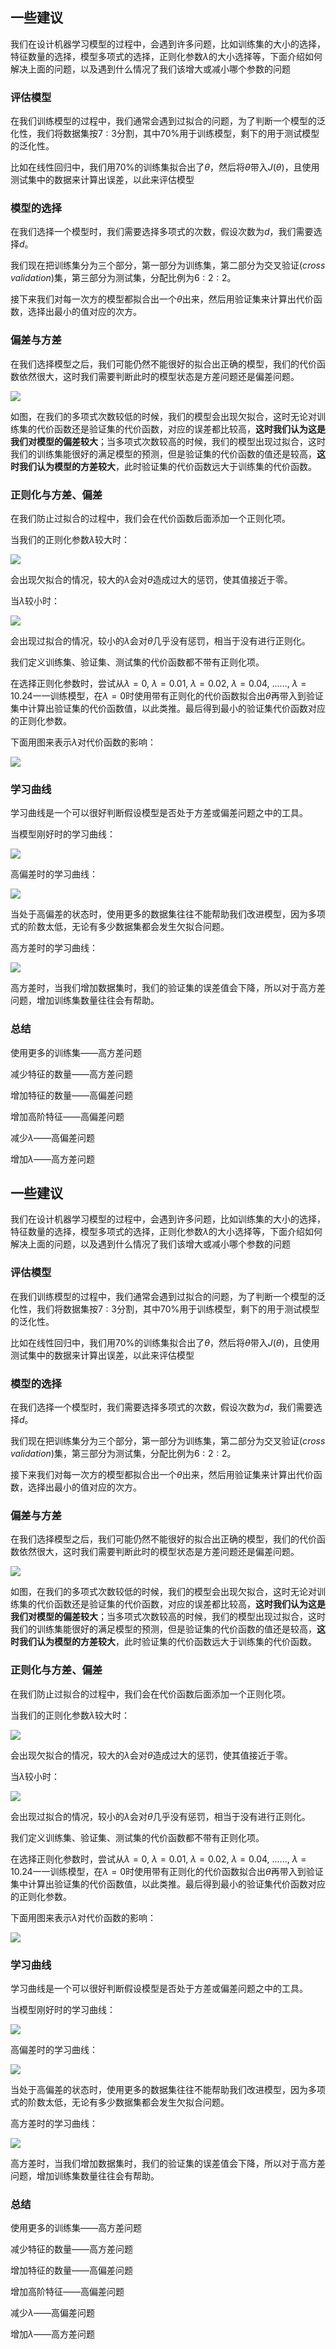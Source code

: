## 一些建议

我们在设计机器学习模型的过程中，会遇到许多问题，比如训练集的大小的选择，特征数量的选择，模型多项式的选择，正则化参数$\lambda$的大小选择等，下面介绍如何解决上面的问题，以及遇到什么情况了我们该增大或减小哪个参数的问题

### 评估模型

在我们训练模型的过程中，我们通常会遇到过拟合的问题，为了判断一个模型的泛化性，我们将数据集按$7:3$分割，其中$70\%$用于训练模型，剩下的用于测试模型的泛化性。

比如在线性回归中，我们用$70\%$的训练集拟合出了$\theta$，然后将$\theta$带入$J(\theta)$，且使用测试集中的数据来计算出误差，以此来评估模型

### 模型的选择

在我们选择一个模型时，我们需要选择多项式的次数，假设次数为$d$，我们需要选择$d$。

我们现在把训练集分为三个部分，第一部分为训练集，第二部分为交叉验证($cross$ $validation$)集，第三部分为测试集，分配比例为$6:2:2$。

接下来我们对每一次方的模型都拟合出一个$\theta$出来，然后用验证集来计算出代价函数，选择出最小的值对应的次方。

### 偏差与方差

在我们选择模型之后，我们可能仍然不能很好的拟合出正确的模型，我们的代价函数依然很大，这时我们需要判断此时的模型状态是方差问题还是偏差问题。

![](http://oss.pyaxy.xyz/img/30.png)

如图，在我们的多项式次数较低的时候，我们的模型会出现欠拟合，这时无论对训练集的代价函数还是验证集的代价函数，对应的误差都比较高，**这时我们认为这是我们对模型的偏差较大**；当多项式次数较高的时候，我们的模型出现过拟合，这时我们的训练集能很好的满足模型的预测，但是验证集的代价函数的值还是较高，**这时我们认为模型的方差较大**，此时验证集的代价函数远大于训练集的代价函数。

### 正则化与方差、偏差

在我们防止过拟合的过程中，我们会在代价函数后面添加一个正则化项。

当我们的正则化参数$\lambda$较大时：

![](http://oss.pyaxy.xyz/img/31.png)

会出现欠拟合的情况，较大的$\lambda$会对$\theta$造成过大的惩罚，使其值接近于零。

当$\lambda$较小时：

![](http://oss.pyaxy.xyz/img/32.png)

会出现过拟合的情况，较小的$\lambda$会对$\theta$几乎没有惩罚，相当于没有进行正则化。



我们定义训练集、验证集、测试集的代价函数都不带有正则化项。

在选择正则化参数时，尝试从$\lambda=0,\ \lambda=0.01,\ \lambda = 0.02,\ \lambda = 0.04,\ ......,\ \lambda=10.24$一一训练模型，在$\lambda=0$时使用带有正则化的代价函数拟合出$\theta$再带入到验证集中计算出验证集的代价函数值，以此类推。最后得到最小的验证集代价函数对应的正则化参数。

下面用图来表示$\lambda$对代价函数的影响：

![](http://oss.pyaxy.xyz/img/33.png)

### 学习曲线

学习曲线是一个可以很好判断假设模型是否处于方差或偏差问题之中的工具。

当模型刚好时的学习曲线：

![](http://oss.pyaxy.xyz/img/34.png)

高偏差时的学习曲线：

![](http://oss.pyaxy.xyz/img/35.png)

当处于高偏差的状态时，使用更多的数据集往往不能帮助我们改进模型，因为多项式的阶数太低，无论有多少数据集都会发生欠拟合问题。

高方差时的学习曲线：

![](http://oss.pyaxy.xyz/img/36.png)

高方差时，当我们增加数据集时，我们的验证集的误差值会下降，所以对于高方差问题，增加训练集数量往往会有帮助。

### 总结

使用更多的训练集——高方差问题

减少特征的数量——高方差问题

增加特征的数量——高偏差问题

增加高阶特征——高偏差问题

减少$\lambda$——高偏差问题

增加$\lambda$——高方差问题## 一些建议

我们在设计机器学习模型的过程中，会遇到许多问题，比如训练集的大小的选择，特征数量的选择，模型多项式的选择，正则化参数$\lambda$的大小选择等，下面介绍如何解决上面的问题，以及遇到什么情况了我们该增大或减小哪个参数的问题

### 评估模型

在我们训练模型的过程中，我们通常会遇到过拟合的问题，为了判断一个模型的泛化性，我们将数据集按$7:3$分割，其中$70\%$用于训练模型，剩下的用于测试模型的泛化性。

比如在线性回归中，我们用$70\%$的训练集拟合出了$\theta$，然后将$\theta$带入$J(\theta)$，且使用测试集中的数据来计算出误差，以此来评估模型

### 模型的选择

在我们选择一个模型时，我们需要选择多项式的次数，假设次数为$d$，我们需要选择$d$。

我们现在把训练集分为三个部分，第一部分为训练集，第二部分为交叉验证($cross$ $validation$)集，第三部分为测试集，分配比例为$6:2:2$。

接下来我们对每一次方的模型都拟合出一个$\theta$出来，然后用验证集来计算出代价函数，选择出最小的值对应的次方。

### 偏差与方差

在我们选择模型之后，我们可能仍然不能很好的拟合出正确的模型，我们的代价函数依然很大，这时我们需要判断此时的模型状态是方差问题还是偏差问题。

![](http://oss.pyaxy.xyz/img/30.png)

如图，在我们的多项式次数较低的时候，我们的模型会出现欠拟合，这时无论对训练集的代价函数还是验证集的代价函数，对应的误差都比较高，**这时我们认为这是我们对模型的偏差较大**；当多项式次数较高的时候，我们的模型出现过拟合，这时我们的训练集能很好的满足模型的预测，但是验证集的代价函数的值还是较高，**这时我们认为模型的方差较大**，此时验证集的代价函数远大于训练集的代价函数。

### 正则化与方差、偏差

在我们防止过拟合的过程中，我们会在代价函数后面添加一个正则化项。

当我们的正则化参数$\lambda$较大时：

![](http://oss.pyaxy.xyz/img/31.png)

会出现欠拟合的情况，较大的$\lambda$会对$\theta$造成过大的惩罚，使其值接近于零。

当$\lambda$较小时：

![](http://oss.pyaxy.xyz/img/32.png)

会出现过拟合的情况，较小的$\lambda$会对$\theta$几乎没有惩罚，相当于没有进行正则化。



我们定义训练集、验证集、测试集的代价函数都不带有正则化项。

在选择正则化参数时，尝试从$\lambda=0,\ \lambda=0.01,\ \lambda = 0.02,\ \lambda = 0.04,\ ......,\ \lambda=10.24$一一训练模型，在$\lambda=0$时使用带有正则化的代价函数拟合出$\theta$再带入到验证集中计算出验证集的代价函数值，以此类推。最后得到最小的验证集代价函数对应的正则化参数。

下面用图来表示$\lambda$对代价函数的影响：

![](http://oss.pyaxy.xyz/img/33.png)

### 学习曲线

学习曲线是一个可以很好判断假设模型是否处于方差或偏差问题之中的工具。

当模型刚好时的学习曲线：

![](http://oss.pyaxy.xyz/img/34.png)

高偏差时的学习曲线：

![](http://oss.pyaxy.xyz/img/35.png)

当处于高偏差的状态时，使用更多的数据集往往不能帮助我们改进模型，因为多项式的阶数太低，无论有多少数据集都会发生欠拟合问题。

高方差时的学习曲线：

![](http://oss.pyaxy.xyz/img/36.png)

高方差时，当我们增加数据集时，我们的验证集的误差值会下降，所以对于高方差问题，增加训练集数量往往会有帮助。

### 总结

使用更多的训练集——高方差问题

减少特征的数量——高方差问题

增加特征的数量——高偏差问题

增加高阶特征——高偏差问题

减少$\lambda$——高偏差问题

增加$\lambda$——高方差问题